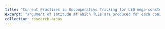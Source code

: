 ```yaml
---
title: "Current Practices in Uncooperative Tracking for LEO mega-constellations"
excerpt: "Argument of Latitude at which TLEs are produced for each constellation based on TLE source. <br/><img src='/images/tle_arglat_hist_polar.png' width='350'>"
collection: research-areas
---
```

